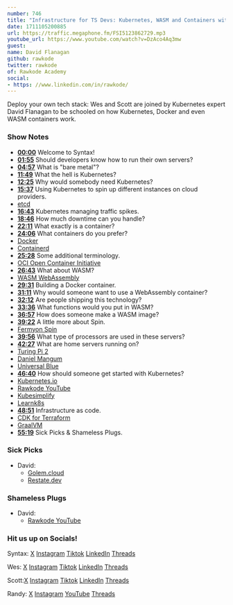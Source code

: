 ```yaml
---
number: 746
title: "Infrastructure for TS Devs: Kubernetes, WASM and Containers with David Flanagan"
date: 1711105200885
url: https://traffic.megaphone.fm/FSI5123862729.mp3
youtube_url: https://www.youtube.com/watch?v=DzAco4Aq3mw
guest: 
name: David Flanagan
github: rawkode
twitter: rawkode
of: Rawkode Academy
social: 
- https: //www.linkedin.com/in/rawkode/
---
```


Deploy your own tech stack: Wes and Scott are joined by Kubernetes expert David Flanagan to be schooled on how Kubernetes, Docker and even WASM containers work.

### Show Notes

* **[00:00](#t=00:00)** Welcome to Syntax!
* **[01:55](#t=01:55)** Should developers know how to run their own servers?
* **[04:57](#t=04:57)** What is "bare metal"?
* **[11:49](#t=11:49)** What the hell is Kubernetes?
* **[12:25](#t=12:25)** Why would somebody need Kubernetes?
* **[15:37](#t=15:37)** Using Kubernetes to spin up different instances on cloud providers.
* [etcd](https://etcd.io/)
* **[16:43](#t=16:43)** Kubernetes managing traffic spikes.
* **[18:46](#t=18:46)** How much downtime can you handle?
* **[22:11](#t=22:11)** What exactly is a container?
* **[24:06](#t=24:06)** What containers do you prefer?
* [Docker](https://www.docker.com/)
* [Containerd](https://containerd.io/)
* **[25:28](#t=25:28)** Some additional terminology.
* [OCI Open Container Initiative](https://opencontainers.org/)
* **[26:43](#t=26:43)** What about WASM?
* [WASM WebAssembly](https://webassembly.org/)
* **[29:31](#t=29:31)** Building a Docker container.
* **[31:11](#t=31:11)** Why would someone want to use a WebAssembly container?
* **[32:12](#t=32:12)** Are people shipping this technology?
* **[33:36](#t=33:36)** What functions would you put in WASM?
* **[36:57](#t=36:57)** How does someone make a WASM image?
* **[39:22](#t=39:22)** A little more about Spin.
* [Fermyon Spin](https://www.fermyon.com/blog/introducing-spin)
* **[39:56](#t=39:56)** What type of processors are used in these servers?
* **[42:27](#t=42:27)** What are home servers running on?
* [Turing Pi 2](https://www.kickstarter.com/projects/turingpi/turing-pi-cluster-board)
* [Daniel Mangum](https://danielmangum.com/)
* [Universal Blue](https://universal-blue.org/)
* **[46:40](#t=46:40)** How should someone get started with Kubernetes?
* [Kubernetes.io](https://kubernetes.io/)
* [Rawkode YouTube](https://www.youtube.com/@RawkodeAcademy)
* [Kubesimplify](https://kubesimplify.com/)
* [Learnk8s](https://learnk8s.io/)
* **[48:51](#t=48:51)** Infrastructure as code.
* [CDK for Terraform](https://developer.hashicorp.com/terraform/cdktf)
* [GraalVM](https://www.graalvm.org/)
* **[55:19](#t=55:19)** Sick Picks & Shameless Plugs.

### Sick Picks

- David:
  * [Golem.cloud](https://www.golem.cloud/)
  * [Restate.dev](https://restate.dev/)

### Shameless Plugs

- David:
  * [Rawkode YouTube](https://www.youtube.com/@RawkodeAcademy)

### Hit us up on Socials!

Syntax: [X](https://twitter.com/syntaxfm) [Instagram](https://www.instagram.com/syntax_fm/) [Tiktok](https://www.tiktok.com/@syntaxfm) [LinkedIn](https://www.linkedin.com/company/96077407/admin/feed/posts/) [Threads](https://www.threads.net/@syntax_fm)

Wes: [X](https://twitter.com/wesbos) [Instagram](https://www.instagram.com/wesbos/) [Tiktok](https://www.tiktok.com/@wesbos) [LinkedIn](https://www.linkedin.com/in/wesbos/) [Threads](https://www.threads.net/@wesbos)

Scott:[X](https://twitter.com/stolinski) [Instagram](https://www.instagram.com/stolinski/) [Tiktok](https://www.tiktok.com/@stolinski) [LinkedIn](https://www.linkedin.com/in/stolinski/) [Threads](https://www.threads.net/@stolinski)

Randy: [X](https://twitter.com/randyrektor) [Instagram](https://www.instagram.com/randyrektor/) [YouTube](https://www.youtube.com/@randyrektor) [Threads](https://www.threads.net/@randyrektor)
